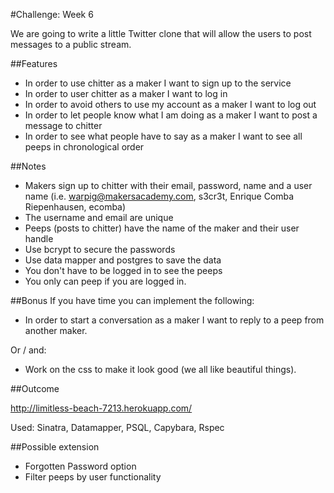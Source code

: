 #Challenge: Week 6 

We are going to write a little Twitter clone that will allow the users to post messages to a public stream.

##Features
* In order to use chitter as a maker I want to sign up to the service
* In order to user chitter as a maker I want to log in
* In order to avoid others to use my account as a maker I want to log out
* In order to let people know what I am doing as a maker I want to post a message to chitter
* In order to see what people have to say as a maker I want to see all peeps in chronological order

##Notes

* Makers sign up to chitter with their email, password, name and a user name (i.e. warpig@makersacademy.com, s3cr3t, Enrique Comba Riepenhausen, ecomba)
* The username and email are unique
* Peeps (posts to chitter) have the name of the maker and their user handle
* Use bcrypt to secure the passwords
* Use data mapper and postgres to save the data
* You don't have to be logged in to see the peeps
* You only can peep if you are logged in.

##Bonus
If you have time you can implement the following:
* In order to start a conversation as a maker I want to reply to a peep from another maker.

Or / and:
* Work on the css to make it look good (we all like beautiful things).

##Outcome

http://limitless-beach-7213.herokuapp.com/

Used: Sinatra, Datamapper, PSQL, Capybara, Rspec

##Possible extension


* Forgotten Password option
* Filter peeps by user functionality


